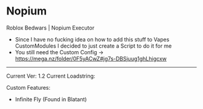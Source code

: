 # Nopium
Roblox Bedwars | Nopium Executor

- Since I have no fucking idea on how to add this stuff to Vapes CustomModules  I decided to just create a Script to do it for me
- You still need the Custom Config -> https://mega.nz/folder/0F5yACwZ#jg7s-DBSjuug1ghLhigcxw
------------------------------------------------------------------------------------------

Current Ver: 1.2
Current Loadstring:

Custom Features:

 - Infinite Fly (Found in Blatant)
